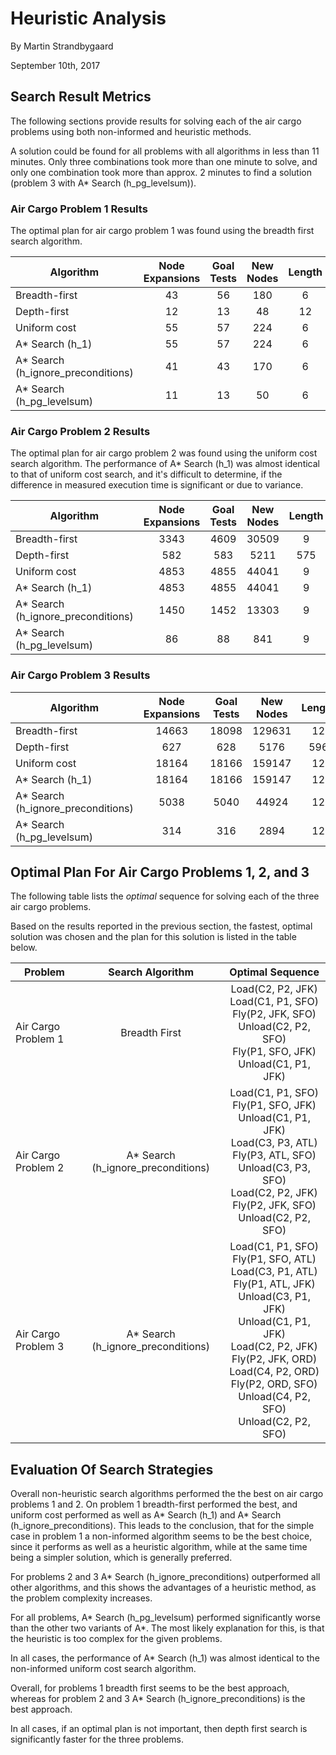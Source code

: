 # Heuristic Analysis
By Martin Strandbygaard

September 10th, 2017
## Search Result Metrics

The following sections provide results for solving each of the air cargo problems using both non-informed and heuristic methods.

A solution could be found for all problems with all algorithms in less than 11 minutes. Only three combinations took more than one minute to solve, and only one combination took more than approx. 2 minutes to find a solution (problem 3  with A* Search (h_pg_levelsum)).



### Air Cargo Problem 1 Results
The optimal plan for air cargo problem 1 was found using the breadth first search algorithm.

| Algorithm                          | Node  Expansions | Goal Tests | New Nodes | Length | Time [s] | Optimal |
|------------------------------------|:----------------:|:----------:|:---------:|:------:|:--------:|:-------:|
| Breadth-first                      | 43               | 56         | 180       |  6     | 0.0215   |   Yes   |
| Depth-first                        | 12               | 13         |  48       | 12     | 0.0059   |   No    |
| Uniform cost                       | 55               | 57         | 224       |  6     | 0.0253   |   Yes   |
| A* Search (h_1)                    | 55               | 57         | 224       |  6     | 0.0260   |   Yes   |
| A* Search (h_ignore_preconditions) | 41               | 43         | 170       |  6     | 0.0255   |   Yes   |
| A* Search (h_pg_levelsum)          | 11               | 13         |  50       |  6     | 0.7416   |   Yes   |

### Air Cargo Problem 2 Results
The optimal plan for air cargo problem 2 was found using the uniform cost search algorithm. The performance of A* Search (h_1) was almost identical to that of uniform cost search, and it's difficult to determine, if the difference in measured execution time is significant or due to variance. 

| Algorithm                          | Node  Expansions | Goal Tests | New Nodes | Length | Time [s] | Optimal |
|------------------------------------|:----------------:|:----------:|:---------:|:------:|:--------:|:-------:|
| Breadth-first                      | 3343             | 4609       | 30509     |  9     | 9.3092   |   Yes   |
| Depth-first                        | 582              | 583        | 5211      | 575    | 2.1052   |   No    |
| Uniform cost                       | 4853             | 4855       | 44041     |  9     | 8.0531   |   Yes   |
| A* Search (h_1)                    | 4853             | 4855       | 44041     |  9     | 8.0819   |   Yes   |
| A* Search (h_ignore_preconditions) | 1450             | 1452       | 13303     |  9     | 2.8961   |   Yes   |
| A* Search (h_pg_levelsum)          |   86             |   88       |   841     |  9     | 122.76   |   Yes   |

### Air Cargo Problem 3 Results

| Algorithm                          | Node  Expansions | Goal Tests | New Nodes | Length | Time [s] | Optimal |
|------------------------------------|:----------------:|:----------:|:---------:|:------:|:--------:|:-------:|
| Breadth-first                      | 14663            | 18098      | 129631    | 12     | 70.923   |   Yes   |
| Depth-first                        | 627              | 628        | 5176      | 596    |  2.228   |   No    |
| Uniform cost                       | 18164            | 18166      | 159147    | 12     | 35.469   |   Yes   |
| A* Search (h_1)                    | 18164            | 18166      | 159147    | 12     | 35.432   |   Yes   |
| A* Search (h_ignore_preconditions) | 5038             | 5040       | 44924     | 12     | 11.426   |   Yes   |
| A* Search (h_pg_levelsum)          |  314             |  316       |  2894     | 12     | 632.66   |   Yes   |


## Optimal Plan For Air Cargo Problems 1, 2, and 3

The following table lists the _optimal_ sequence for solving each of the three air cargo problems. 

Based on the results reported in the previous section, the fastest, optimal solution was chosen and the plan for this solution is listed in the table below. 

| Problem             |          Search  Algorithm         |                                                                                                        Optimal  Sequence                                                                                                          |
|---------------------|:----------------------------------:|:---------------------------------------------------------------------------------------------------------------------------------------------------------------------------------------------------------------------------------:|
| Air Cargo Problem 1 | Breadth First                      |                                                         Load(C2, P2, JFK)<br> Load(C1, P1, SFO) <br> Fly(P2, JFK, SFO) <br> Unload(C2, P2, SFO) <br> Fly(P1, SFO, JFK) <br> Unload(C1, P1, JFK)                                   |
| Air Cargo Problem 2 | A* Search (h_ignore_preconditions) |                             Load(C1, P1, SFO) <br> Fly(P1, SFO, JFK) <br> Unload(C1, P1, JFK) <br> Load(C3, P3, ATL) <br> Fly(P3, ATL, SFO) <br> Unload(C3, P3, SFO) <br> Load(C2, P2, JFK) Fly(P2, JFK, SFO) <br> Unload(C2, P2, SFO) |
| Air Cargo Problem 3 | A* Search (h_ignore_preconditions) | Load(C1, P1, SFO) <br> Fly(P1, SFO, ATL) <br> Load(C3, P1, ATL) <br> Fly(P1, ATL, JFK) <br> Unload(C3, P1, JFK) <br> Unload(C1, P1, JFK) <br> Load(C2, P2, JFK) <br> Fly(P2, JFK, ORD) <br> Load(C4, P2, ORD) <br> Fly(P2, ORD, SFO) <br> Unload(C4, P2, SFO) <br> Unload(C2, P2, SFO) |


## Evaluation Of Search Strategies
Overall non-heuristic search algorithms performed the the best on air cargo problems 1 and 2. On problem 1 breadth-first performed the best, and uniform cost performed as well as A* Search (h_1) and A* Search (h_ignore_preconditions). This leads to the conclusion, that for the simple case in problem 1 a non-informed algorithm seems to be the best choice, since it performs as well as a heuristic algorithm, while at the same time being a simpler solution, which is generally preferred.

For problems 2 and 3 A* Search (h_ignore_preconditions) outperformed all other algorithms, and this shows the advantages of a heuristic method, as the problem complexity increases.
 
For all problems, A* Search (h_pg_levelsum) performed significantly worse than the other two variants of A*. The most likely explanation for this, is that the heuristic is too complex for the given problems.

In all cases, the performance of A* Search (h_1) was almost identical to the non-informed uniform cost search algorithm. 

Overall, for problems 1 breadth first seems to be the best approach, whereas for problem 2 and 3 A* Search (h_ignore_preconditions) is the best approach.

In all cases, if an optimal plan is not important, then depth first search is significantly faster for the three problems.




  